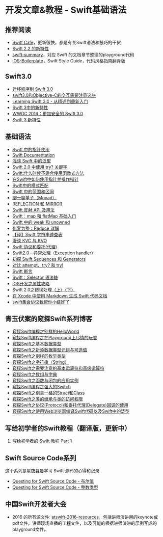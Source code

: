 # 开发文章&教程 - Swift基础语法
## 推荐阅读
- [Swift Cafe][1]，更新很快，都是有关Swift语法和技巧的干货
- [Swift 2.2 的新特性][2]
- [swift-summary][3]，对应 Swift 的文档章节整理的playground代码
- [iOS-Boilerplate][4]，Swift Style Guide，代码风格指南翻译版

## Swift3.0
- [迁移程序到 Swift 3.0][5]
- [swift3.0和Objective-C的交互需要注意这些][6]
- [Learning Swift 3.0 - 从精通到重新入门][7]
- [Swift 3中的新特性][8]
- [WWDC 2016：更加安全的 Swift 3.0][9]
- [Swift 3 新特性][10]

## 基础语法
- [Swift 中的指针使用][11]
- [Swift Documentation][12]
- [浅谈 Swift 中的泛型][13]
- [Swift 2.0 中使用 try? 关键字][14]
- [Swift:什么时候不适合使用函数式方法][15]
- [在Swift中如何使用指针并操作指针][16]
- [Swift中的模式匹配][17]
- [Swift 中的范围和区间][18]
- [聊一聊单子（Monad）][19]
- [REFLECTION 和 MIRROR][20]
- [Swift 反射 API 及用法][21]
- [Swift：map 和 flatMap 基础入门][22]
- [Swift 中的 weak 和 unowned][23]
- [化零为整：Reduce 详解][24]
- [【译】Swift 字符串速查表][25]
- [漫谈 KVC 与 KVO][26]
- [Swift 协议和委托(代理)][27]
- [Swift2.0－异常处理（Exception handler）][28]
- [初探 Swift Sequences 和 Generators][29]
- [对比 attempt、try? 和 try!][30]
- [Swift 断言][31]
- [Swift：Selector 语法糖][32]
- [iOS开发之属性攻略][33]
- Swift 2.0之错误处理[（上）][34][（下）][35]
- [在 Xcode 中使用 Markdown 生成 Swift 代码文档][36]
- [swift集合协议我帮你小结好了][37]

## 青玉伏案的窥探Swift系列博客
- [窥探Swift编程之别样的HelloWorld][38]
- [窥探Swift编程之在Playground上尽情的玩耍][39]
- [窥探Swift之基本数据类型][40]
- [窥探Swift之新添数据类型元组与可选值][41]
- [窥探Swift之别样的枚举类型][42]
- [窥探Swift之字符串（String）][43]
- [窥探Swift之需要注意的基本运算符和高级运算符][44]
- [窥探Swift之数组与字典][45]
- [窥探Swift之函数与闭包的应用实例][46]
- [窥探Swift编程之强大的Switch][47]
- [窥探Swift之别具一格的Struct和Class][48]
- [窥探Swift之类的继承与类的访问权限][49]
- [窥探Swift之协议(Protocol)和委托代理(Delegate)回调的使用][50]
- [窥探Swift之使用Web浏览器编译Swift代码以及Swift中的泛型][51]

## 写给初学者的Swift教程（翻译版，更新中）
1. [写给初学者的 Swift 教程 Part 1][52]

## Swift Source Code系列
这个系列是[星夜暮晨][53]学习 Swift 源码的心得和记录
- [Questing for Swift Source Code - 布尔值][54]
- [Questing for Swift Source Code -  整数类型][55]

## 中国Swift开发者大会
- 2016 的所有源文件: [atswift-2016-resources][56]，包括讲师演讲用的keynote或pdf文件，讲师现场直播的工程文件，以及可能的根据讲师演讲的示例写成的playground文件。

[1]:	http://swiftcafe.io/ "Swift Cafe"
[2]:	http://chengway.in/swift-2-2-de-xin-te-xing/
[3]:	https://github.com/jakarmy/swift-summary "swift-summary"
[4]:	https://github.com/wxyyxc1992/iOS-Boilerplate "iOS-Boilerplate"
[5]:	http://www.jianshu.com/p/198405c1c467 "迁移程序到 Swift 3.0"
[6]:	http://www.jianshu.com/p/992af0be91b7 "swift3.0和Objective-C的交互需要注意这些"
[7]:	http://blog.csdn.net/xsl_bj/article/details/51819887 "Learning Swift 3.0 - 从精通到重新入门"
[8]:	http://www.cocoachina.com/swift/20160713/17028.html
[9]:	http://swift.gg/2016/07/21/wwdc-2016-increased-safety-in-swift-3/ "WWDC 2016：更加安全的 Swift 3.0"
[10]:	http://swift.gg/2016/07/27/swift3-changes/ "Swift 3 新特性"
[11]:	http://onevcat.com/2015/01/swift-pointer/
[12]:	http://nshipster.cn/swift-documentation/
[13]:	http://swift.gg/2015/09/16/swift-generics/ "浅谈 Swift 中的泛型"
[14]:	http://swift.gg/2015/08/31/swift-2-lets-try/ "Swift 2.0 中使用 try? 关键字"
[15]:	http://swift.gg/2015/08/28/swift_when_the_functional_approach_is_not_right/ "Swift:什么时候不适合使用函数式方法"
[16]:	https://github.com/icepy/_posts/issues/3
[17]:	http://swift.gg/2015/10/16/swift-pattern-matching/ "Swift中的模式匹配"
[18]:	http://swift.gg/2015/10/26/swift-ranges-and-intervals/ "Swift 中的范围和区间"
[19]:	http://swift.gg/2015/10/30/lets-talk-about-monads/ "聊一聊单子（Monad）"
[20]:	http://swifter.tips/reflect/
[21]:	http://swift.gg/2015/11/23/swift-reflection-api-what-you-can-do/ "Swift 反射 API 及用法"
[22]:	http://swift.gg/2015/11/26/swift-map-and-flatmap/ "Swift：map 和 flatMap 基础入门"
[23]:	http://swift.gg/2015/12/02/swift-weak-and-unowned/ "Swift 中的 weak 和 unowned"
[24]:	http://swift.gg/2015/12/10/reduce-all-the-things/ "化零为整：Reduce 详解"
[25]:	http://www.cocoachina.com/swift/20151218/14746.html
[26]:	http://swiftcafe.io/2016/01/03/kvc/ "漫谈 KVC 与 KVO"
[27]:	http://www.cnblogs.com/xilanglang/p/5143613.html "Swift 协议和委托(代理)"
[28]:	http://www.cnblogs.com/GarveyCalvin/p/5081608.html "Swift2.0－异常处理（Exception handler）"
[29]:	http://swift.gg/2016/03/10/experimenting-with-swift-2-sequencetype-generatortype/ "初探 Swift Sequences 和 Generators"
[30]:	http://swift.gg/2016/04/15/swift-my-attempt-code-vs-try-and-try/ "对比 attempt、try? 和 try!"
[31]:	http://swift.gg/2016/05/11/friday-qa-2016-03-04-swift-asserts/ "Friday Q&A 2016-03-04：Swift 断言"
[32]:	http://swift.gg/2016/06/02/swift-selector-syntax-sugar/ "Swift：Selector 语法糖"
[33]:	http://www.jianshu.com/p/cad5cb401b07 "iOS开发之属性攻略"
[34]:	http://www.swiftyper.com/Swift/swift2_error_handling.html
[35]:	http://www.swiftyper.com/Swift/swift2_error_handling_part_2.html
[36]:	http://swift.gg/2016/06/15/swift-markdown/ "在 Xcode 中使用 Markdown 生成 Swift 代码文档"
[37]:	http://www.jianshu.com/p/5902eb0a9ac8 "swift集合协议我帮你小结好了"
[38]:	http://www.cnblogs.com/ludashi/p/4451207.html "窥探Swift编程之别样的HelloWorld"
[39]:	http://www.cnblogs.com/ludashi/p/4451481.html "窥探Swift编程之在Playground上尽情的玩耍"
[40]:	http://www.cnblogs.com/ludashi/p/4454496.html "窥探Swift之基本数据类型"
[41]:	http://www.cnblogs.com/ludashi/p/4711010.html "窥探Swift之新添数据类型元组与可选值"
[42]:	http://www.cnblogs.com/ludashi/p/4721158.html "窥探Swift之别样的枚举类型"
[43]:	http://www.cnblogs.com/ludashi/p/4725018.html "窥探Swift之字符串（String）"
[44]:	http://www.cnblogs.com/ludashi/p/4963036.html "窥探Swift之需要注意的基本运算符和高级运算符"
[45]:	http://www.cnblogs.com/ludashi/p/5006321.html "窥探Swift之数组与字典"
[46]:	http://www.cnblogs.com/ludashi/p/4968837.html "窥探Swift之函数与闭包的应用实例"
[47]:	http://www.cnblogs.com/ludashi/p/5033542.html "窥探Swift编程之强大的Switch"
[48]:	http://www.cnblogs.com/ludashi/p/5044196.html "窥探Swift之别具一格的Struct和Class"
[49]:	http://www.cnblogs.com/ludashi/p/5048831.html "窥探Swift之类的继承与类的访问权限"
[50]:	http://www.cnblogs.com/ludashi/p/5057858.html "窥探Swift之协议(Protocol)和委托代理(Delegate)回调的使用"
[51]:	http://www.cnblogs.com/ludashi/p/5066286.html "窥探Swift之使用Web浏览器编译Swift代码以及Swift中的泛型"
[52]:	http://swift.gg/2015/11/13/swift-tutorial-for-beginners-part-1/ "写给初学者的 Swift 教程 Part 1"
[53]:	http://www.jianshu.com/users/ef1058d2d851 "星夜暮晨"
[54]:	http://www.jianshu.com/p/217510b270f1 "Questing for Swift Source Code - 布尔值"
[55]:	http://www.jianshu.com/p/ae67b4d37159 "Questing for Swift Source Code -  整数类型"
[56]:	https://github.com/atConf/atswift-2016-resources "atswift-2016-resources"
